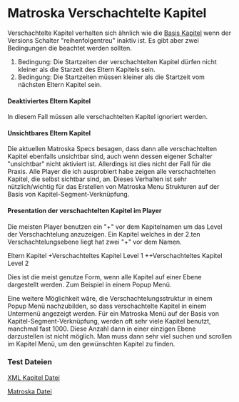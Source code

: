 # Matroska Verschachtelte Kapitel
Verschachtelte Kapitel verhalten sich ähnlich wie die [Basis Kapitel](BasicChapters_ger.md) wenn der Versions Schalter "reihenfolgentreu" inaktiv ist. Es gibt aber zwei Bedingungen die beachtet werden sollten.

1. Bedingung: Die Startzeiten der verschachtelten Kapitel dürfen nicht kleiner als die Starzeit des Eltern Kapitels sein.
2. Bedingung: Die Startzeiten müssen kleiner als die Startzeit vom nächsten Eltern Kapitel sein.

#### Deaktiviertes Eltern Kapitel
In diesem Fall müssen alle verschachtelten Kapitel ignoriert werden.

#### Unsichtbares Eltern Kapitel
Die aktuellen Matroska Specs besagen, dass dann alle verschachtelten Kapitel ebenfalls unsichtbar sind, auch wenn dessen eigener Schalter "unsichtbar" nicht aktiviert ist. Allerdings ist dies nicht der Fall für die Praxis. Alle Player die ich ausprobiert habe zeigen alle verschachtelten Kapitel, die selbst sichtbar sind, an.
Dieses Verhalten ist sehr nützlich/wichtig für das Erstellen von Matroska Menu Strukturen auf der Basis von Kapitel-Segment-Verknüpfung.

#### Presentation der verschachtelten Kapitel im Player
Die meisten Player benutzen ein "+" vor dem Kapitelnamen um das Level der Verschachtelung anzuzeigen. Ein Kapitel welches in der 2.ten Verschachtelungsebene liegt hat zwei "+" vor dem Namen.

Eltern Kapitel
+Verschachteltes Kapitel Level 1
++Verschachteltes Kapitel Level 2

Dies ist die meist genutze Form, wenn alle Kapitel auf einer Ebene dargestellt werden. Zum Beispiel in einem Popup Menü.

Eine weitere Möglichkeit wäre, die Verschachtelungsstruktur in einem Popup Menü nachzubilden, so dass verschachtelte Kapitel in einem Untermenü angezeigt werden.
Für ein Matroska Menü auf der Basis von Kapitel-Segment-Verknüpfung, werden oft sehr viele Kapitel benutzt, manchmal fast 1000. Diese Anzahl dann in einer einzigen Ebene darzustellen ist nicht möglich. Man muss dann sehr viel suchen und scrollen im Kapitel Menü, um den gewünschten Kapitel zu finden.


### Test Dateien
[XML Kapitel Datei](https://github.com/hubblec4/Matroska-Playback/blob/master/files/NestedChapters/NestedChapters.xml)

[Matroska Datei](https://github.com/hubblec4/Matroska-Playback/blob/master/files/NestedChapters/NestedChapters.mkv)